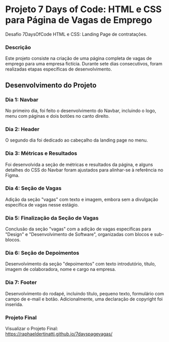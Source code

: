 # Projeto 7 Days of Code: HTML e CSS para Página de Vagas de Emprego
Desafio 7DaysOfCode HTML e CSS: Landing Page de contratações.

### Descrição
Este projeto consiste na criação de uma página completa de vagas de emprego para uma empresa fictícia. Durante sete dias consecutivos, foram realizadas etapas específicas de desenvolvimento.

## Desenvolvimento do Projeto

### Dia 1: Navbar
No primeiro dia, foi feito o desenvolvimento do Navbar, incluindo o logo, menu com páginas e dois botões no canto direito.

### Dia 2: Header
O segundo dia foi dedicado ao cabeçalho da landing page no menu.

### Dia 3: Métricas e Resultados
Foi desenvolvida a seção de métricas e resultados da página, e alguns detalhes do CSS do Navbar foram ajustados para alinhar-se à referência no Figma.

### Dia 4: Seção de Vagas
Adição da seção "vagas" com texto e imagem, embora sem a divulgação específica de vagas nesse estágio.

### Dia 5: Finalização da Seção de Vagas
Conclusão da seção "vagas" com a adição de vagas específicas para "Design" e "Desenvolvimento de Software", organizadas com blocos e sub-blocos.

### Dia 6: Seção de Depoimentos
Desenvolvimento da seção "depoimentos" com texto introdutório, título, imagem de colaboradora, nome e cargo na empresa.

### Dia 7: Footer
Desenvolvimento do rodapé, incluindo título, pequeno texto, formulário com campo de e-mail e botão. Adicionalmente, uma declaração de copyright foi inserida.


### Projeto Final
Visualizar o Projeto Final: https://raphaeldertinatti.github.io/7dayspagevagas/
